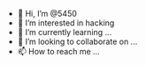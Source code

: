 - 👋 Hi, I’m @5450
- 👀 I’m interested in hacking 
- 🌱 I’m currently learning ...
- 💞️ I’m looking to collaborate on ...
- 📫 How to reach me ...

<!---
5450/5450 is a ✨ special ✨ repository because its `README.md` (this file) appears on your GitHub profile.
You can click the Preview link to take a look at your changes.
--->
